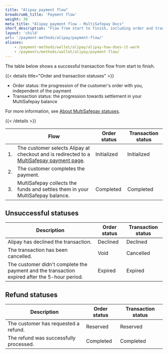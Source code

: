 ```yaml
---
title: "Alipay payment flow"
breadcrumb_title: 'Payment flow'
weight: 30
meta_title: "Alipay payment flow - MultiSafepay Docs"
short_description: "Flow from start to finish, including order and transaction status changes"
layout: 'child'
url: '/payment-methods/alipay/payment-flow/'
aliases: 
    - /payment-methods/wallet/alipay/alipay-how-does-it-work
    - /payments/methods/wallet/alipay/payment-flow/
---
```


The table below shows a successful transaction flow from start to finish. 

{{< details title="Order and transaction statuses" >}}

- Order status: the progression of the customer's order with you, independent of the payment
- Transaction status: the progression towards settlement in your MultiSafepay balance

For more information, see [About MultiSafepay statuses](/payments/multisafepay-statuses/).

{{< /details >}}

|   | Flow | Order status | Transaction status |
|---|---|---|---|
| 1. | The customer selects Alipay at checkout and is redirected to a [MultiSafepay payment page](/payment-pages/). | Initialized | Initialized |
| 2. | The customer completes the payment. | | |
| 3. | MultiSafepay collects the funds and settles them in your MultiSafepay balance. | Completed | Completed |

## Unsuccessful statuses

| Description | Order status | Transaction status |
|---|---|---|
| Alipay has declined the transaction. | Declined | Declined   |
| The transaction has been cancelled. | Void   | Cancelled   |
| The customer didn't complete the payment and the transaction expired after the 5-hour period. | Expired | Expired |

## Refund statuses

| Description | Order status | Transaction status |
|---|---|---|
| The customer has requested a refund. | Reserved    | Reserved   |
| The refund was successfully processed.  | Completed      | Completed   |



